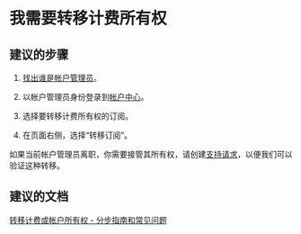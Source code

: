 <properties
    pageTitle="我需要转移计费所有权"
    description="我需要转移计费所有权"
    service="microsoft.billing"
    resource="billing"
    authors="jlian"
    displayOrder="3"
    selfHelpType="resource"
    supportTopicIds=""
    resourceTags=""
    productPesIds=""
    cloudEnvironments="public"
/>


# <a name="i-need-to-transfer-billing-ownership"></a>我需要转移计费所有权

## <a name="recommended-steps"></a>**建议的步骤**

1. [找出谁是帐户管理员](https://docs.microsoft.com/azure/billing-subscription-transfer#whoisaa)。

2. 以帐户管理员身份登录到[帐户中心](https://account.windowsazure.com/Subscriptions)。

3. 选择要转移计费所有权的订阅。

4. 在页面右侧，选择“转移订阅”。

如果当前帐户管理员离职，你需要接管其所有权，请创建[支持请求](data-blade:Microsoft_Azure_Support.NewSupportRequestBlade)，以便我们可以验证这种转移。

## <a name="recommended-documents"></a>**建议的文档**

[转移计费或帐户所有权 - 分步指南和常见问题](https://azure.microsoft.com/documentation/articles/billing-subscription-transfer/)



<!--HONumber=Dec16_HO4-->


